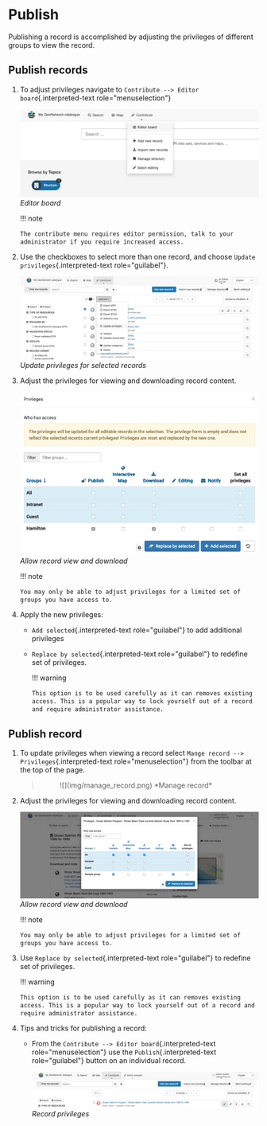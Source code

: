 # Publish

Publishing a record is accomplished by adjusting the privileges of
different groups to view the record.

## Publish records

1.  To adjust privileges navigate to
    `Contribute --> Editor board`{.interpreted-text
    role="menuselection"}

    ![](img/editor_board.png)
    *Editor board*

    !!! note

        The contribute menu requires editor permission, talk to your
        administrator if you require increased access.

2.  Use the checkboxes to select more than one record, and choose
    `Update privileges`{.interpreted-text role="guilabel"}.

    ![](img/publish_records.png)
    *Update privileges for selected records*

3.  Adjust the privileges for viewing and downloading record content.

    ![](img/update_privileges.png)
    *Allow record view and download*

    !!! note

        You may only be able to adjust privileges for a limited set of
        groups you have access to.

4.  Apply the new privileges:

    -   `Add selected`{.interpreted-text role="guilabel"} to add
        additional privileges

    -   `Replace by selected`{.interpreted-text role="guilabel"} to
        redefine set of privileges.

        !!! warning

            This option is to be used carefully as it can removes existing
            access. This is a popular way to lock yourself out of a record
            and require administrator assistance.

## Publish record

1.  To update privileges when viewing a record select
    `Mange record --> Privileges`{.interpreted-text
    role="menuselection"} from the toolbar at the top of the page.

    > <figure>
    > ![](img/manage_record.png)
    > *Manage record*
    > </figure>

2.  Adjust the privileges for viewing and downloading record content.

    ![](img/record_privileges.png)
    *Allow record view and download*

    !!! note

        You may only be able to adjust privileges for a limited set of
        groups you have access to.

3.  Use `Replace by selected`{.interpreted-text role="guilabel"} to
    redefine set of privileges.

    !!! warning

        This option is to be used carefully as it can removes existing
        access. This is a popular way to lock yourself out of a record and
        require administrator assistance.

4.  Tips and tricks for publishing a record:

    -   From the `Contribute --> Editor board`{.interpreted-text
        role="menuselection"} use the `Publish`{.interpreted-text
        role="guilabel"} button on an individual record.

        ![](img/publish_record.png)
        *Record privileges*
